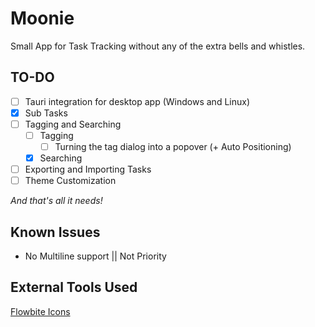 # Moonie

Small App for Task Tracking without any of the extra bells and whistles.

## TO-DO

- [ ] Tauri integration for desktop app (Windows and Linux)
- [x] Sub Tasks
- [ ] Tagging and Searching
  - [ ] Tagging
    - [ ] Turning the tag dialog into a popover (+ Auto Positioning)
  - [x] Searching
- [ ] Exporting and Importing Tasks
- [ ] Theme Customization

_And that's all it needs!_

## Known Issues

- No Multiline support || Not Priority

## External Tools Used

[Flowbite Icons](https://flowbite.com/icons/)
